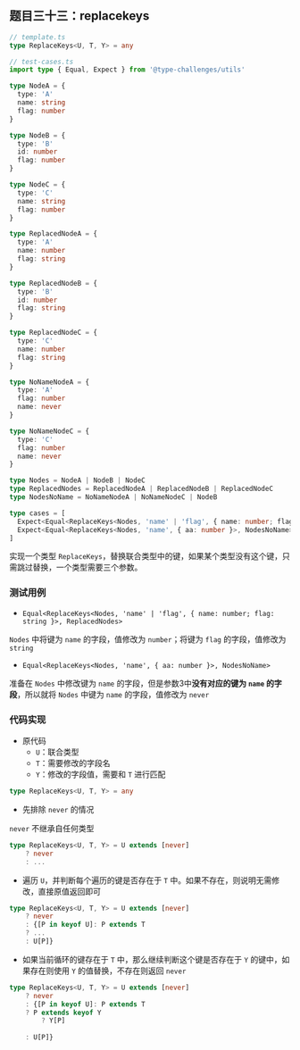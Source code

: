 ## 题目三十三：replacekeys

```ts
// template.ts
type ReplaceKeys<U, T, Y> = any
```

```ts
// test-cases.ts
import type { Equal, Expect } from '@type-challenges/utils'

type NodeA = {
  type: 'A'
  name: string
  flag: number
}

type NodeB = {
  type: 'B'
  id: number
  flag: number
}

type NodeC = {
  type: 'C'
  name: string
  flag: number
}

type ReplacedNodeA = {
  type: 'A'
  name: number
  flag: string
}

type ReplacedNodeB = {
  type: 'B'
  id: number
  flag: string
}

type ReplacedNodeC = {
  type: 'C'
  name: number
  flag: string
}

type NoNameNodeA = {
  type: 'A'
  flag: number
  name: never
}

type NoNameNodeC = {
  type: 'C'
  flag: number
  name: never
}

type Nodes = NodeA | NodeB | NodeC
type ReplacedNodes = ReplacedNodeA | ReplacedNodeB | ReplacedNodeC
type NodesNoName = NoNameNodeA | NoNameNodeC | NodeB

type cases = [
  Expect<Equal<ReplaceKeys<Nodes, 'name' | 'flag', { name: number; flag: string }>, ReplacedNodes>>,
  Expect<Equal<ReplaceKeys<Nodes, 'name', { aa: number }>, NodesNoName>>,
]
```

实现一个类型 `ReplaceKeys`，替换联合类型中的键，如果某个类型没有这个键，只需跳过替换，一个类型需要三个参数。



### 测试用例

- `Equal<ReplaceKeys<Nodes, 'name' | 'flag', { name: number; flag: string }>, ReplacedNodes>`

`Nodes` 中将键为 `name` 的字段，值修改为 `number`；将键为 `flag` 的字段，值修改为 `string`

- `Equal<ReplaceKeys<Nodes, 'name', { aa: number }>, NodesNoName>`

准备在 `Nodes` 中修改键为 `name` 的字段，但是参数3中**没有对应的键为 `name` 的字段**，所以就将 `Nodes` 中键为 `name` 的字段，值修改为 `never`



### 代码实现

- 原代码
  - `U`：联合类型
  - `T`：需要修改的字段名
  - `Y`：修改的字段值，需要和 `T` 进行匹配

```ts
type ReplaceKeys<U, T, Y> = any
```

- 先排除 `never` 的情况

`never` 不继承自任何类型

```ts
type ReplaceKeys<U, T, Y> = U extends [never]
	? never
	: ...
```

- 遍历 `U`，并判断每个遍历的键是否存在于 `T` 中。如果不存在，则说明无需修改，直接原值返回即可

```ts
type ReplaceKeys<U, T, Y> = U extends [never]
	? never
	: {[P in keyof U]: P extends T
    ? ...
    : U[P]}
```

- 如果当前循环的键存在于 `T` 中，那么继续判断这个键是否存在于 `Y` 的键中，如果存在则使用 `Y` 的值替换，不存在则返回 `never`

```ts
type ReplaceKeys<U, T, Y> = U extends [never]
	? never
	: {[P in keyof U]: P extends T
    ? P extends keyof Y
     	? Y[P]
     
    : U[P]}
```























